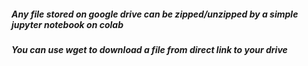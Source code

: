 ##### Any file stored on google drive can be zipped/unzipped by a simple jupyter notebook on colab
##### You can use wget to download a file from direct link to your drive
